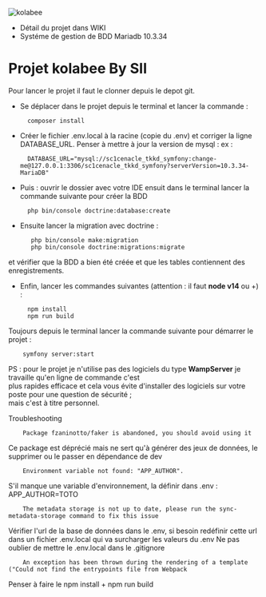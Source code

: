 ![kolabee](https://kolabee.com/wp-content/uploads/2020/12/Kolabee-Logotype.png)

* Détail du projet dans WIKI 
* Systéme de gestion de BDD Mariadb 10.3.34

# Projet kolabee By SII

Pour lancer le projet il faut le clonner depuis le depot git.

* Se déplacer dans le projet depuis le terminal et lancer la commande :
    
        composer install

* Créer le fichier .env.local à la racine (copie du .env) et corriger la ligne DATABASE_URL. Penser à mettre à jour la version de mysql :
ex : 

        DATABASE_URL="mysql://sc1cenacle_tkkd_symfony:change-me@127.0.0.1:3306/sc1cenacle_tkkd_symfony?serverVersion=10.3.34-MariaDB"
    
* Puis : ouvrir le dossier avec votre IDE ensuit dans le terminal lancer la commande suivante pour créer la BDD
            
        php bin/console doctrine:database:create

* Ensuite lancer la migration avec doctrine :

         php bin/console make:migration
         php bin/console doctrine:migrations:migrate
et vérifier que la BDD a bien été créée et que les tables contiennent des enregistrements.

* Enfin, lancer les commandes suivantes (attention : il faut **node v14** ou +) :

        npm install
        npm run build

Toujours depuis le terminal lancer la commande suivante pour démarrer le projet :

        symfony server:start

PS : pour le projet je n'utilise pas des logiciels du type **WampServer** je travaille qu'en ligne de commande c'est  
plus rapides efficace et cela vous évite d'installer des logiciels sur votre poste pour une question de sécurité ;  
mais c'est à titre personnel.



Troubleshooting

        Package fzaninotto/faker is abandoned, you should avoid using it
Ce package est déprécié mais ne sert qu'à générer des jeux de données, le supprimer ou le passer en dépendance de dev

        Environment variable not found: "APP_AUTHOR".  
S'il manque une variable d'environnement, la définir dans .env : APP_AUTHOR=TOTO

        The metadata storage is not up to date, please run the sync-metadata-storage command to fix this issue
Vérifier l'url de la base de données dans le .env, si besoin redéfinir cette url dans un fichier .env.local qui va surcharger les valeurs du .env
Ne pas oublier de mettre le .env.local dans le .gitignore

        An exception has been thrown during the rendering of a template ("Could not find the entrypoints file from Webpack
Penser à faire le npm install + npm run build